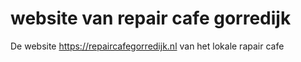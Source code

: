 # website van repair cafe gorredijk

De website https://repaircafegorredijk.nl van het lokale rapair cafe
